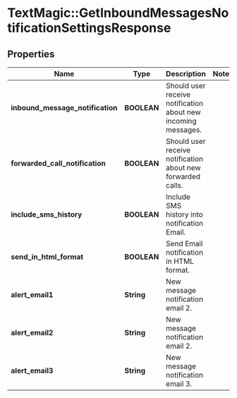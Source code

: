 # TextMagic::GetInboundMessagesNotificationSettingsResponse

## Properties
Name | Type | Description | Notes
------------ | ------------- | ------------- | -------------
**inbound_message_notification** | **BOOLEAN** | Should user receive notification about new incoming messages. | 
**forwarded_call_notification** | **BOOLEAN** | Should user receive notification about new forwarded calls. | 
**include_sms_history** | **BOOLEAN** | Include SMS history into notification Email. | 
**send_in_html_format** | **BOOLEAN** | Send Email notification in HTML format. | 
**alert_email1** | **String** | New message notification email 2. | 
**alert_email2** | **String** | New message notification email 2. | 
**alert_email3** | **String** | New message notification email 3. | 


